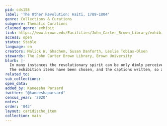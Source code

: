 ```yaml
---
pid: cds158
label: 'The Other Revolution: Haiti, 1789-1804'
genre: Collections & Curations
subgenre: Thematic Curations
claimed_genre: exhibit
link: https://www.brown.edu/Facilities/John_Carter_Brown_Library/exhibitions/haitian/index.html
access: open
status: Stable
language: en
creators: Malick W. Ghachem, Susan Danforth, Leslie Tobias-Olsen
stewards: The John Carter Brown Library, Brown University
blurb: |-
  In many instances the revolutionary spirit can be only dimly perceived through the eye-witness accounts and recollections of literate white colonists and free people of color, but it is there all the same.
  The exhibition items have been chosen, and the captions written, so as to provide a running narrative of the Haitian Revolution.
related_to:
sub_collections:
open_data:
added_by: Kaneesha Parsard
twitter: "@kaneeshaparsard"
census_year: '2020'
notes:
order: '043'
layout: caridischo_item
collection: main
---
```

